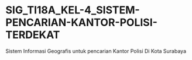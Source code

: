 # SIG_TI18A_KEL-4_SISTEM-PENCARIAN-KANTOR-POLISI-TERDEKAT
Sistem Informasi Geografis untuk pencarian Kantor Polisi Di Kota Surabaya
